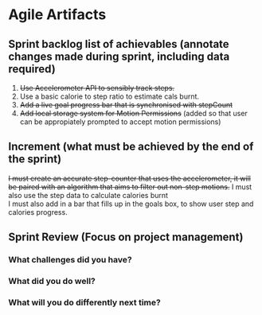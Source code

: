 # Agile Artifacts
## Sprint backlog list of achievables (annotate changes made during sprint, including data required)
1. ~~Use Accelerometer API to sensibly track steps.~~
2. Use a basic calorie to step ratio to estimate cals burnt.
3. ~~Add a live goal progress bar that is synchronised with stepCount~~
4. ~~Add local storage system for Motion Permissions~~ (added so that user can be appropiately prompted to accept motion permissions)
## Increment (what must be achieved by the end of the sprint)
~~I must create an accurate step-counter that uses the accelerometer, it will be paired with an algorithm that aims to filter out non-step motions.~~
I must also use the step data to calculate calories burnt  
I must also add in a bar that fills up in the goals box, to show user step and calories progress.



## Sprint Review (Focus on project management)

### What challenges did you have?


### What did you do well?


### What will you do differently next time?


